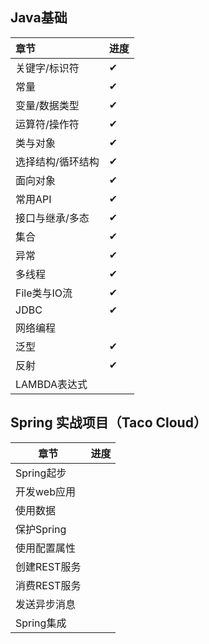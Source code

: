 ## Java基础
| **章节**          | **进度** |
| :---------------- | -------- |
| 关键字/标识符     | ✔︎        |
| 常量              | ✔︎        |
| 变量/数据类型     | ✔︎        |
| 运算符/操作符     | ✔︎        |
| 类与对象          | ✔︎        |
| 选择结构/循环结构 | ✔︎        |
| 面向对象          | ✔︎        |
| 常用API           | ✔︎        |
| 接口与继承/多态   | ✔︎        |
| 集合              | ✔︎        |
| 异常              | ✔︎        |
| 多线程            | ✔︎        |
| File类与IO流      | ✔︎        |
| JDBC              | ✔︎        |
| 网络编程          |          |
| 泛型              | ✔︎        |
| 反射              | ✔︎        |
| LAMBDA表达式      |          |

## Spring 实战项目（Taco Cloud）

| **章节**     | **进度** |
| ------------ | -------- |
| Spring起步   |          |
| 开发web应用  |          |
| 使用数据     |          |
| 保护Spring   |          |
| 使用配置属性 |          |
| 创建REST服务 |          |
| 消费REST服务 |          |
| 发送异步消息 |          |
| Spring集成   |          |

